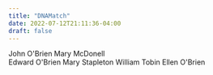 ```yaml
---
title: "DNAMatch"
date: 2022-07-12T21:11:36-04:00
draft: false
---
```

<html>
<centered>
       John O'Brien                   Mary McDonell 
 </centered> <br>     
<centered>Edward O'Brien   Mary Stapleton</centered>         <centered>William Tobin   Ellen O'Brien</centered><br>

</html>